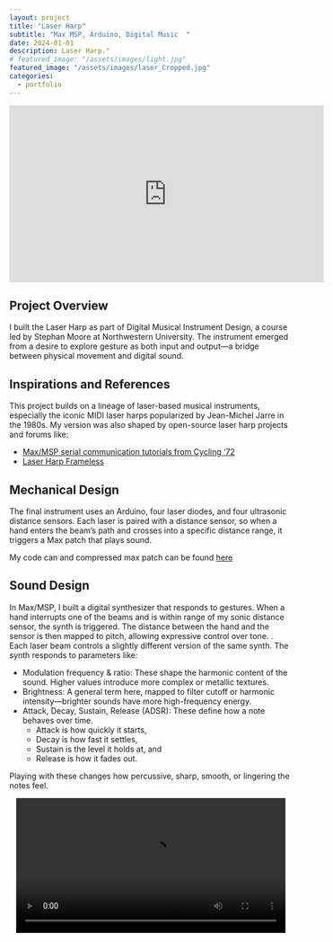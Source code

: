 ```yaml
---
layout: project
title: "Laser Harp"
subtitle: "Max MSP, Arduino, Digital Music  "
date: 2024-01-01
description: Laser Harp."
# featured_image: "/assets/images/light.jpg" 
featured_image: "/assets/images/laser_Cropped.jpg"
categories:
  - portfolio
---
```




<!-- <div style="text-align: center;">
  <video controls width="480" height="auto">
    <source src="{{ site.baseurl }}/assets/images/catherine_trimmed.mp4" type="video/mp4">
    Your browser does not support the video tag.
  </video>
</div> -->

<div style="text-align: center;">
  <iframe width="560" height="315"
    src="https://www.youtube.com/embed/aANN9CplIJE"
    title="Laser Harp Demo"
    frameborder="0"
    allow="accelerometer; autoplay; clipboard-write; encrypted-media; gyroscope; picture-in-picture"
    allowfullscreen>
  </iframe>
</div>


## Project Overview
I built the Laser Harp as part of Digital Musical Instrument Design, a course led by Stephan Moore at Northwestern University. The instrument emerged from a desire to explore gesture as both input and output—a bridge between physical movement and digital sound. 

## Inspirations and References
This project builds on a lineage of laser-based musical instruments, especially the iconic MIDI laser harps popularized by Jean-Michel Jarre in the 1980s. My version was also shaped by open-source laser harp projects and forums like:
- [Max/MSP serial communication tutorials from Cycling ‘72](https://docs.cycling74.com/learn/series/msp-tutorials/)
- [Laser Harp Frameless](https://www.youtube.com/watch?v=c5HmCTt6hQ4)


## Mechanical Design
The final instrument uses an Arduino, four laser diodes, and four ultrasonic distance sensors. Each laser is paired with a distance sensor, so when a hand enters the beam’s path and crosses into a specific distance range, it triggers a Max patch that plays sound. 

My code can and compressed max patch can be found [here](https://github.com/m0therb0ardd/laser_harp/tree/main)

## Sound Design
In Max/MSP, I built a digital synthesizer that responds to gestures. When a hand interrupts one of the beams and is within range of my sonic distance sensor, the synth is triggered. The distance between the hand and the sensor is then mapped to pitch, allowing expressive control over tone. .
Each laser beam controls a slightly different version of the same synth. The synth responds to parameters like:
- Modulation frequency & ratio: These shape the harmonic content of the sound. Higher values introduce more complex or metallic textures.
- Brightness: A general term here, mapped to filter cutoff or harmonic intensity—brighter sounds have more high-frequency energy.
- Attack, Decay, Sustain, Release (ADSR): These define how a note behaves over time.
    - Attack is how quickly it starts,
    - Decay is how fast it settles,
    - Sustain is the level it holds at, and
    - Release is how it fades out.

 Playing with these changes how percussive, sharp, smooth, or lingering the notes feel. 

<div style="text-align: center;">
  <video controls width="480" height="auto">
    <source src="{{ site.baseurl }}/assets/images/laser_blurred.mp4" type="video/mp4">
    Your browser does not support the video tag.
  </video>
</div>


